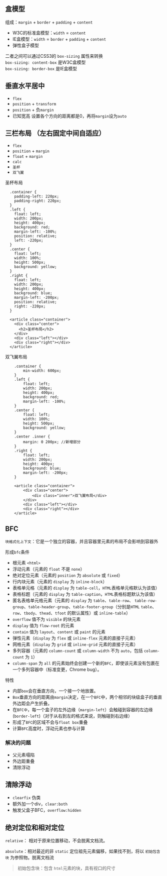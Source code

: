 ## 盒模型

组成：`margin` + `border` + `padding` + `content`
- W3C的标准盒模型：`width` = `content`
- IE盒模型：`width` = `border` + `padding` + `content`
- 弹性盒子模型

二者之间可以通过CSS3的 `box-sizing` 属性来转换  
`box-sizing: content-box` 是W3C盒模型  
`box-sizing: border-box` 是IE盒模型  

## 垂直水平居中
- `flex` 
- `position` + `transform`
- `position` + 负`margin`
- 已知宽高 设置各个方向的距离都是0，再将`margin`设为`auto`

## 三栏布局 （左右固定中间自适应）
- `flex`
- `position` + `margin`
- `float` + `margin`
- `calc`
- `圣杯`
- `双飞翼`

圣杯布局
```
  .container {
    padding-left: 220px;
    padding-right: 220px;
  }
  .left {
    float: left;
    width: 200px;
    height: 400px;
    background: red;
    margin-left: -100%;
    position: relative;
    left: -220px;
  }
  .center {
    float: left;
    width: 100%;
    height: 500px;
    background: yellow;
  }
  .right {
    float: left;
    width: 200px;
    height: 400px;
    background: blue;
    margin-left: -200px;
    position: relative;
    right: -220px;
  }

```

```
  <article class="container">
    <div class="center">
      <h2>圣杯布局</h2>
    </div>
    <div class="left"></div>
    <div class="right"></div>
  </article>
```

双飞翼布局
```
    .container {
        min-width: 600px;
    }
    .left {
        float: left;
        width: 200px;
        height: 400px;
        background: red;
        margin-left: -100%;
    }
    .center {
        float: left;
        width: 100%;
        height: 500px;
        background: yellow;
    }
    .center .inner {
        margin: 0 200px; //新增部分
    }
    .right {
        float: left;
        width: 200px;
        height: 400px;
        background: blue;
        margin-left: -200px;
    }
```
```
    <article class="container">
        <div class="center">
            <div class="inner">双飞翼布局</div>
        </div>
        <div class="left"></div>
        <div class="right"></div>
    </article>

```

## BFC
`块格式化上下文`：它是一个独立的容器，并且容器里元素的布局不会影响到容器外

形成`bfc`条件
- 根元素 `<html>`
- 浮动元素（元素的 `float` 不是 `none`）
- 绝对定位元素（元素的 `position` 为 `absolute` 或 `fixed`）
- 行内块元素（元素的 `display` 为 `inline-block`）
- 表格单元格（元素的 `display` 为 `table-cell`，`HTML`表格单元格默认为该值）
- 表格标题（元素的 `display` 为 `table-caption`，`HTML`表格标题默认为该值）
- 匿名表格单元格元素（元素的 `display` 为 `table`、`table-row`、 `table-row-group`、`table-header-group`、`table-footer-group`（分别是`HTML`
   `table`、`row`、`tbody`、`thead`、`tfoot` 的默认属性）或 `inline-table`）
- `overflow` 值不为 `visible` 的块元素
- `display` 值为 `flow-root` 的元素
- `contain` 值为 `layout`、`content` 或 `paint` 的元素
- 弹性元素（`display` 为 `flex` 或 `inline-flex` 元素的直接子元素）
- 网格元素（`display` 为 `grid` 或 `inline-grid` 元素的直接子元素）
- 多列容器（元素的 `column-count` 或 `column-width` 不为 `auto`，包括 `column-count` 为 `1`）
- `column-span` 为 `all` 的元素始终会创建一个新的`BFC`，即使该元素没有包裹在一个多列容器中（标准变更，Chrome bug）。

特性

- 内部`box`会在垂直方向，一个接一个地放置。
- `Box`垂直方向的距离由`margin`决定，在一个`BFC`中，两个相邻的块级盒子的垂直外边距会产生折叠。
- 在`BFC中`，每一个盒子的左外边缘（`margin-left`）会触碰到容器的左边缘(`border-left`)（对于从右到左的格式来说，则触碰到右边缘）
- 形成了`BFC`的区域不会与`float box`重叠
- 计算`BFC`高度时，浮动元素也参与计算
### 解决的问题
- 父元素塌陷
- 外边距重叠
- 清除浮动

## 清除浮动
- `clearfix` 伪类
- 额外加一个div，`clear:both`
- 触发父盒子BFC，`overflow:hidden`

## 绝对定位和相对定位

`relative`： 相对于原来位置移动，不会脱离文档流。

`absolute`：相对最近的非 `static` 定位祖先元素偏移，如果找不到，将以 `初始包含块` 为参照物。脱离文档流
>初始包含块：包含 `html`元素的块，具有视口的尺寸
